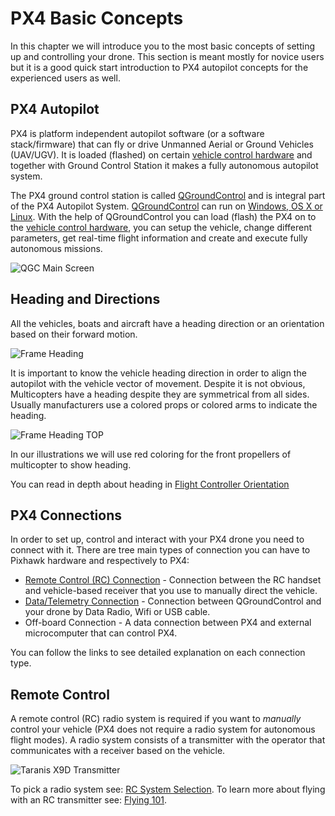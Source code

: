 # PX4 Basic Concepts

In this chapter we will introduce you to the most basic concepts of setting up and controlling your drone. This section is meant mostly for novice users but it is a good quick start introduction to PX4 autopilot concepts for the experienced users as well.

## PX4 Autopilot

PX4 is platform independent autopilot software (or a software stack/firmware) that can fly or drive Unmanned Aerial or Ground Vehicles (UAV/UGV). It is loaded (flashed) on certain [vehicle control hardware](flight_controller_selection.md) and together with Ground Control Station it makes a fully autonomous autopilot system. 

The PX4 ground control station is called  [QGroundControl](http://qgroundcontrol.com/) and is integral part of the PX4 Autopilot System. [QGroundControl](http://qgroundcontrol.com/) can run on [Windows, OS X or Linux](http://qgroundcontrol.com/downloads/). With the help of  QGroundControl you can load (flash) the PX4 on to the [vehicle control hardware](flight_controller_selection.md), you can setup the vehicle, change different parameters, get real-time flight information and create and execute fully autonomous missions.

![QGC Main Screen](../../images/qgc_main_screen.jpg)

## Heading and Directions

All the vehicles, boats and aircraft have a heading direction or an orientation based on their forward motion.

![Frame Heading](../../images/frame_heading.png)

It is important to know the vehicle heading direction in order to align the autopilot with the vehicle vector of movement. Despite it is not obvious, Multicopters have a heading despite they are symmetrical from all sides. Usually manufacturers use a colored props or colored arms to indicate the heading.

![Frame Heading TOP](../../images/frame_heading_top.png)

In our illustrations we will use red coloring for the front propellers of multicopter to show heading.

You can read in depth about heading in [Flight Controller Orientation](../config/flight_controller_orientation.md)

## PX4 Connections

In order to set up, control and interact with your PX4 drone you need to connect with it. There are tree main types of connection you can have to Pixhawk hardware and respectively to PX4:

* [Remote Control \(RC\) Connection](TBD) - Connection between the RC handset and vehicle-based receiver that you use to manually direct the vehicle.
* [Data/Telemetry Connection](TBD) - Connection between QGroundControl and your drone by Data Radio, Wifi or USB cable.
* Off-board Connection - A data connection between PX4 and external microcomputer that can control PX4.

You can follow the links to see detailed explanation on each connection type.

## Remote Control

A remote control (RC) radio system is required if you want to *manually* control your vehicle (PX4 does not require a radio system for autonomous flight modes). A radio system consists of a transmitter with the operator that communicates with a receiver based on the vehicle. 

![Taranis X9D Transmitter](../../images/frsky_taranis_x9d_transmitter.jpg)

To pick a radio system see: [RC System Selection](../getting_started/rc_transmitter_receiver.md). To learn more about flying with an RC transmitter see: [Flying 101](../flying/basic_flying.md).